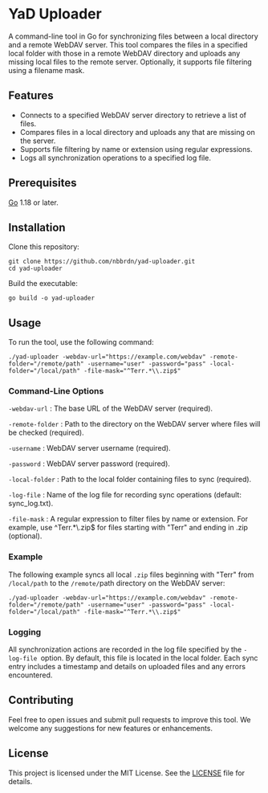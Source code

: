 # YaD Uploader

A command-line tool in Go for synchronizing files between a local directory and a remote WebDAV server. This tool compares the files in a specified local folder with those in a remote WebDAV directory and uploads any missing local files to the remote server. Optionally, it supports file filtering using a filename mask.

## Features
* Connects to a specified WebDAV server directory to retrieve a list of files.
* Compares files in a local directory and uploads any that are missing on the server.
* Supports file filtering by name or extension using regular expressions.
* Logs all synchronization operations to a specified log file.

## Prerequisites
[Go](https://golang.org/dl/) 1.18 or later.

## Installation
Clone this repository:
```
git clone https://github.com/nbbrdn/yad-uploader.git
cd yad-uploader
```
Build the executable:
```
go build -o yad-uploader
```

## Usage
To run the tool, use the following command:
```
./yad-uploader -webdav-url="https://example.com/webdav" -remote-folder="/remote/path" -username="user" -password="pass" -local-folder="/local/path" -file-mask="^Terr.*\\.zip$"

```

### Command-Line Options
`-webdav-url` : The base URL of the WebDAV server (required).

`-remote-folder` : Path to the directory on the WebDAV server where files will be checked (required).

`-username` : WebDAV server username (required).

`-password` : WebDAV server password (required).

`-local-folder` : Path to the local folder containing files to sync (required).

`-log-file` : Name of the log file for recording sync operations (default: sync_log.txt).

`-file-mask` : A regular expression to filter files by name or extension. For example, use ^Terr.*\\.zip$ for files starting with "Terr" and ending in .zip (optional).

### Example
The following example syncs all local `.zip` files beginning with "Terr" from `/local/path` to the `/remote/`path directory on the WebDAV server:

```
./yad-uploader -webdav-url="https://example.com/webdav" -remote-folder="/remote/path" -username="user" -password="pass" -local-folder="/local/path" -file-mask="^Terr.*\\.zip$"
```

### Logging
All synchronization actions are recorded in the log file specified by the `-log-file `option. By default, this file is located in the local folder. Each sync entry includes a timestamp and details on uploaded files and any errors encountered.

## Contributing
Feel free to open issues and submit pull requests to improve this tool. We welcome any suggestions for new features or enhancements.

## License
This project is licensed under the MIT License. See the [LICENSE](LICENSE) file for details.
